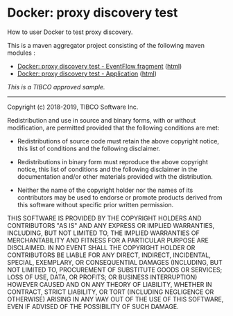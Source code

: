 # Docker: proxy discovery test

How to user Docker to test proxy discovery.

This is a maven aggregator project consisting of the following maven modules :

* [Docker: proxy discovery test - EventFlow fragment](pd-test-ef/src/site/markdown/index.md) ([html](https://tibcosoftware.github.io/tibco-streaming-samples/10.5.0/docker/pd-test/pd-test-ef/))
* [Docker: proxy discovery test - Application](pd-test-app/src/site/markdown/index.md) ([html](https://tibcosoftware.github.io/tibco-streaming-samples/10.5.0/docker/pd-test/pd-test-app/))

_This is a TIBCO approved sample._

---
Copyright (c) 2018-2019, TIBCO Software Inc.

Redistribution and use in source and binary forms, with or without
modification, are permitted provided that the following conditions are met:

* Redistributions of source code must retain the above copyright notice, this
  list of conditions and the following disclaimer.

* Redistributions in binary form must reproduce the above copyright notice,
  this list of conditions and the following disclaimer in the documentation
  and/or other materials provided with the distribution.

* Neither the name of the copyright holder nor the names of its
  contributors may be used to endorse or promote products derived from
  this software without specific prior written permission.

THIS SOFTWARE IS PROVIDED BY THE COPYRIGHT HOLDERS AND CONTRIBUTORS "AS IS"
AND ANY EXPRESS OR IMPLIED WARRANTIES, INCLUDING, BUT NOT LIMITED TO, THE
IMPLIED WARRANTIES OF MERCHANTABILITY AND FITNESS FOR A PARTICULAR PURPOSE ARE
DISCLAIMED. IN NO EVENT SHALL THE COPYRIGHT HOLDER OR CONTRIBUTORS BE LIABLE
FOR ANY DIRECT, INDIRECT, INCIDENTAL, SPECIAL, EXEMPLARY, OR CONSEQUENTIAL
DAMAGES (INCLUDING, BUT NOT LIMITED TO, PROCUREMENT OF SUBSTITUTE GOODS OR
SERVICES; LOSS OF USE, DATA, OR PROFITS; OR BUSINESS INTERRUPTION) HOWEVER
CAUSED AND ON ANY THEORY OF LIABILITY, WHETHER IN CONTRACT, STRICT LIABILITY,
OR TORT (INCLUDING NEGLIGENCE OR OTHERWISE) ARISING IN ANY WAY OUT OF THE USE
OF THIS SOFTWARE, EVEN IF ADVISED OF THE POSSIBILITY OF SUCH DAMAGE.
